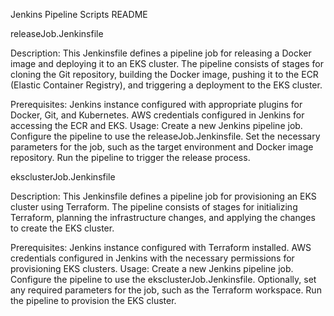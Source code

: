 Jenkins Pipeline Scripts 
README

releaseJob.Jenkinsfile

Description:
This Jenkinsfile defines a pipeline job for releasing a Docker image and deploying it to an EKS cluster. The pipeline consists of stages for cloning the Git repository, building the Docker image, pushing it to the ECR (Elastic Container Registry), and triggering a deployment to the EKS cluster.

Prerequisites:
Jenkins instance configured with appropriate plugins for Docker, Git, and Kubernetes.
AWS credentials configured in Jenkins for accessing the ECR and EKS.
Usage:
Create a new Jenkins pipeline job.
Configure the pipeline to use the releaseJob.Jenkinsfile.
Set the necessary parameters for the job, such as the target environment and Docker image repository.
Run the pipeline to trigger the release process.


eksclusterJob.Jenkinsfile

Description:
This Jenkinsfile defines a pipeline job for provisioning an EKS cluster using Terraform. The pipeline consists of stages for initializing Terraform, planning the infrastructure changes, and applying the changes to create the EKS cluster.

Prerequisites:
Jenkins instance configured with Terraform installed.
AWS credentials configured in Jenkins with the necessary permissions for provisioning EKS clusters.
Usage:
Create a new Jenkins pipeline job.
Configure the pipeline to use the eksclusterJob.Jenkinsfile.
Optionally, set any required parameters for the job, such as the Terraform workspace.
Run the pipeline to provision the EKS cluster.
